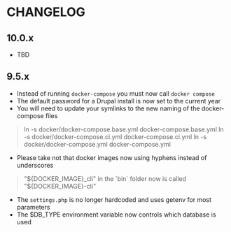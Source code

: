 # CHANGELOG

## 10.0.x

- TBD

## 9.5.x

- Instead of running `docker-compose` you must now call `docker compose`
- The default password for a Drupal install is now set to the current year
- You will need to update your symlinks to the new naming of the docker-compose files

> ln -s docker/docker-compose.base.yml docker-compose.base.yml
> ln -s docker/docker-compose.ci.yml docker-compose.ci.yml
> ln -s docker/docker-compose.yml docker-compose.yml

- Please take not that docker images now using hyphens instead of underscores

> "${DOCKER_IMAGE}_cli" in the `bin` folder now is called "${DOCKER_IMAGE}-cli"

- The `settings.php` is no longer hardcoded and uses getenv for most parameters
- The $DB_TYPE environment variable now controls which database is used
